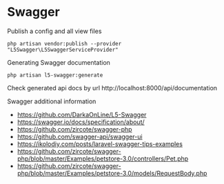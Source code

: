 # Swagger
Publish a config and all view files

```shell
php artisan vendor:publish --provider "L5Swagger\L5SwaggerServiceProvider"
```

Generating Swagger documentation

```shell
php artisan l5-swagger:generate
```

Check generated api docs by url
http://localhost:8000/api/documentation

Swagger additional information
- https://github.com/DarkaOnLine/L5-Swagger
- https://swagger.io/docs/specification/about/
- https://github.com/zircote/swagger-php
- https://github.com/swagger-api/swagger-ui
- https://ikolodiy.com/posts/laravel-swagger-tips-examples
- https://github.com/zircote/swagger-php/blob/master/Examples/petstore-3.0/controllers/Pet.php
- https://github.com/zircote/swagger-php/blob/master/Examples/petstore-3.0/models/RequestBody.php
